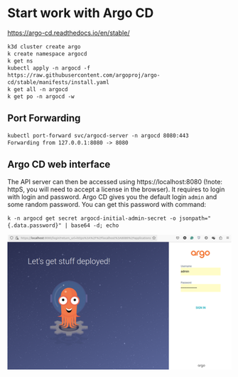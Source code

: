 # Start work with Argo CD
https://argo-cd.readthedocs.io/en/stable/
```
k3d cluster create argo
k create namespace argocd
k get ns
kubectl apply -n argocd -f https://raw.githubusercontent.com/argoproj/argo-cd/stable/manifests/install.yaml
k get all -n argocd
k get po -n argocd -w
```
## Port Forwarding
```
kubectl port-forward svc/argocd-server -n argocd 8080:443
Forwarding from 127.0.0.1:8080 -> 8080
```
## Argo CD web interface
The API server can then be accessed using https://localhost:8080 (!note: httpS, you will need to accept a license in the browser). It requires to login with login and password. Argo CD gives you the default login `admin` and some random password. You can get this password with command:
```
k -n argocd get secret argocd-initial-admin-secret -o jsonpath="{.data.password}" | base64 -d; echo
```
![Login page](argocd-login-page.png)
